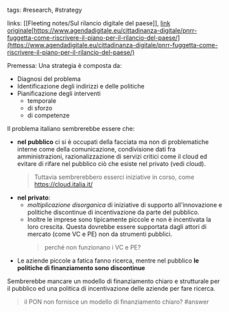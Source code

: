 tags: #research, #strategy

links: [[Fleeting notes/Sul rilancio digitale del paese]], [link originale](https://www.agendadigitale.eu/cittadinanza-digitale/pnrr-fuggetta-come-riscrivere-il-piano-per-il-rilancio-del-paese/)[https://www.agendadigitale.eu/cittadinanza-digitale/pnrr-fuggetta-come-riscrivere-il-piano-per-il-rilancio-del-paese/](https://www.agendadigitale.eu/cittadinanza-digitale/pnrr-fuggetta-come-riscrivere-il-piano-per-il-rilancio-del-paese/)

Premessa: Una strategia è composta da: 
- Diagnosi del problema 
- Identificazione degli indirizzi e delle politiche
- Pianificazione degli interventi
	- temporale 
	- di sforzo
	- di competenze 

Il problema italiano sembrerebbe essere che:
- **nel pubblico** ci si è occupati della facciata ma non di problematiche interne come della comunicazione, condivisione dati fra amministrazioni, razionalizzazione di servizi critici come il cloud ed evitare di rifare nel pubblico ciò che esiste nel privato (vedi cloud).
	> Tuttavia sembrerebbero esserci iniziative in corso, come https://cloud.italia.it/
- **nel privato**:
	-  *moltiplicazione disorganica* di iniziative di supporto all'innovazione e politiche discontinue di incentivazione da parte del pubblico. 
	- Inoltre le imprese sono tipicamente piccole e non è incentivata la loro crescita. Questa dovrebbe essere supportata dagli attori di mercato (come VC e PE) non da strumenti pubblici.
	  > perché non funzionano i VC e PE?
- Le aziende piccole a fatica fanno ricerca, mentre nel pubblico **le politiche di finanziamento sono discontinue**

Sembrerebbe mancare un modello di finanziamento chiaro e strutturale per il pubblico ed una politica di incentivazione delle aziende per fare ricerca.  
> il PON non fornisce un modello di finanziamento chiaro? #answer 

